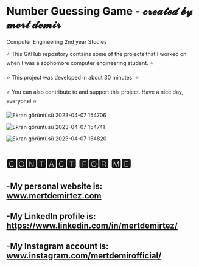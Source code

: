# Number Guessing Game - 𝓬𝓻𝓮𝓪𝓽𝓮𝓭 𝓫𝔂 𝓶𝓮𝓻𝓽 𝓭𝓮𝓶𝓲𝓻
 
Computer Engineering 2nd year Studies
 
⭐ This GitHub repository contains some of the projects that I worked on when I was a sophomore computer engineering student. ⭐

⭐ This project was developed in about 30 minutes. ⭐
 
⭐ You can also contribute to and support this project. Have a nice day, everyone! ⭐


![Ekran görüntüsü 2023-04-07 154706](https://user-images.githubusercontent.com/101717064/230611788-b5fb2c0a-911e-448a-8109-9846f9b06140.png)

![Ekran görüntüsü 2023-04-07 154741](https://user-images.githubusercontent.com/101717064/230611792-70f76a32-aa73-459c-8e59-81a6b209ba2e.png)

![Ekran görüntüsü 2023-04-07 154820](https://user-images.githubusercontent.com/101717064/230611797-9408b5da-2e93-4843-be5f-1faf5a67977b.png)

# 🅲🅾🅽🆃🅰🅲🆃 🅵🅾🆁 🅼🅴
-My personal website is: www.mertdemirtez.com
- 
-My LinkedIn profile is: https://www.linkedin.com/in/mertdemirtez/
-
-My Instagram account is: www.instagram.com/mertdemirofficial/
-
